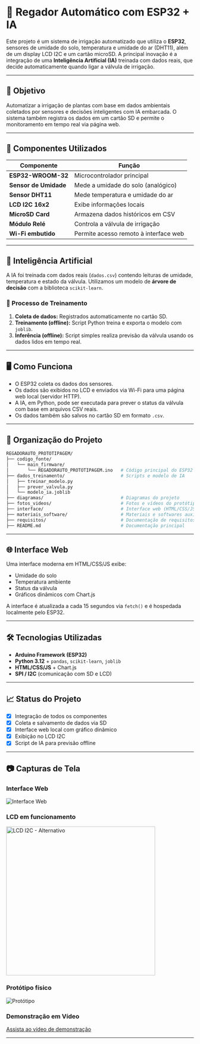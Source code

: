 # 🌱 Regador Automático com ESP32 + IA

Este projeto é um sistema de irrigação automatizado que utiliza o **ESP32**, sensores de umidade do solo, temperatura e umidade do ar (DHT11), além de um display LCD I2C e um cartão microSD. A principal inovação é a integração de uma **Inteligência Artificial (IA)** treinada com dados reais, que decide automaticamente quando ligar a válvula de irrigação.

---

## 🎯 Objetivo

Automatizar a irrigação de plantas com base em dados ambientais coletados por sensores e decisões inteligentes com IA embarcada. O sistema também registra os dados em um cartão SD e permite o monitoramento em tempo real via página web.

---

## 🔧 Componentes Utilizados

| Componente            | Função                                                 |
|------------------------|--------------------------------------------------------|
| **ESP32-WROOM-32**     | Microcontrolador principal                            |
| **Sensor de Umidade**  | Mede a umidade do solo (analógico)                    |
| **Sensor DHT11**       | Mede temperatura e umidade do ar                      |
| **LCD I2C 16x2**        | Exibe informações locais                             |
| **MicroSD Card**       | Armazena dados históricos em CSV                     |
| **Módulo Relé**        | Controla a válvula de irrigação                       |
| **Wi-Fi embutido**     | Permite acesso remoto à interface web                |

---

## 🧠 Inteligência Artificial

A IA foi treinada com dados reais (`dados.csv`) contendo leituras de umidade, temperatura e estado da válvula. Utilizamos um modelo de **árvore de decisão** com a biblioteca `scikit-learn`.

### 🔗 Processo de Treinamento

1. **Coleta de dados:** Registrados automaticamente no cartão SD.
2. **Treinamento (offline):** Script Python treina e exporta o modelo com `joblib`.
3. **Inferência (offline):** Script simples realiza previsão da válvula usando os dados lidos em tempo real.

---

## 🖥️ Como Funciona

- O ESP32 coleta os dados dos sensores.
- Os dados são exibidos no LCD e enviados via Wi-Fi para uma página web local (servidor HTTP).
- A IA, em Python, pode ser executada para prever o status da válvula com base em arquivos CSV reais.
- Os dados também são salvos no cartão SD em formato `.csv`.

---

## 📂 Organização do Projeto

```bash
REGADORAUTO_PROTOTIPAGEM/
├── codigo_fonte/
│   └── main_firmware/
│       └── REGADORAUTO_PROTOTIPAGEM.ino   # Código principal do ESP32
├── dados_treinamento/                     # Scripts e modelo de IA
│   ├── treinar_modelo.py
│   ├── prever_valvula.py
│   └── modelo_ia.joblib
├── diagramas/                             # Diagramas do projeto
├── fotos_videos/                          # Fotos e vídeos do protótipo
├── interface/                             # Interface web (HTML/CSS/JS)
├── materiais_software/                    # Materiais e softwares auxiliares
├── requisitos/                            # Documentação de requisitos
├── README.md                              # Documentação principal
```
---  

## 🌐 Interface Web

Uma interface moderna em HTML/CSS/JS exibe:

- Umidade do solo
- Temperatura ambiente
- Status da válvula
- Gráficos dinâmicos com Chart.js

A interface é atualizada a cada 15 segundos via `fetch()` e é hospedada localmente pelo ESP32.

---

## 🛠️ Tecnologias Utilizadas

- **Arduino Framework (ESP32)**
- **Python 3.12** + `pandas`, `scikit-learn`, `joblib`
- **HTML/CSS/JS** + Chart.js
- **SPI / I2C** (comunicação com SD e LCD)

---

## 📈 Status do Projeto

- [x] Integração de todos os componentes
- [x] Coleta e salvamento de dados via SD
- [x] Interface web local com gráfico dinâmico
- [x] Exibição no LCD I2C
- [x] Script de IA para previsão offline

---

## 📷 Capturas de Tela

### Interface Web
![Interface Web](/interface/Interface%20remoto%202.jpeg)

### LCD em funcionamento
<img src="fotos_videos/Display Lcd.jpeg" alt="LCD I2C - Alternativo" width="400"/>

### Protótipo físico
![Protótipo](fotos_videos/Todos%20os%20Componentes%20Juntos%202.jpeg)

### Demonstração em Vídeo

[Assista ao vídeo de demonstração]([/interface/Video%20de%20Overview.mp4](https://youtu.be/cQut4msHBkw))

---
